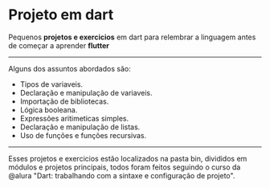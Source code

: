 # Projeto em dart
Pequenos **projetos e exercicios** em dart para relembrar a linguagem antes de começar a aprender __flutter__ 
***
Alguns dos assuntos abordados são:
- Tipos de variaveis.
- Declaração e manipulação de variaveis.
- Importação de bibliotecas.
- Lógica booleana.
- Expressões aritimeticas simples.
- Declaração e manipulação de listas.
- Uso de funções e funções recursivas.
***
Esses projetos e exercicios estão localizados na pasta bin, divididos em módulos e projetos principais, todos foram feitos seguindo o curso da @alura "Dart: trabalhando com a sintaxe e configuração de projeto".
